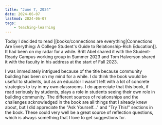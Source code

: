 ```yaml
---
title: "June 7, 2024"
date: 2024-06-07
lastmod: 2024-06-07
tags:
    - teaching-learning
---
```


Today I decided to read [[books/connections are everything|Connections Are Everything: A College Student's Guide to Relationship-Rich Education]]. It had been on my radar for a while. Britt Abel shared it with the Student-Ready Campus working group in Summer 2023 and Tom Halverson shared it with the faculty in his address at the start of Fall 2023.

I was immediately intrigued because of the title because community building has been on my mind for a while. I do think the book would be useful to students, but as an educator I wasn't left with a lot of concrete strategies to try in my own classrooms. I do appreciate that this book, if read seriously by students, plays a role in students seeing their own role in building community. The different sources of relationships and the challenges acknowledged in the book are all things that I already knew about, but I did appreciate the "Ask Yourself..." and "Try This!" sections in the book. These could very well be a great source of reflection questions, which is always something that I love to get suggestions for.
